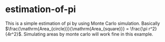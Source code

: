 # estimation-of-pi
This is a simple estimation of pi by using Monte Carlo simulation. Basically $\frac{\mathrm{Area_{circle}}}{\mathrm{Area_{square}}} = \frac{\pi r^2}{4r^2}$. Simulating areas by monte carlo will work fine in this example.
